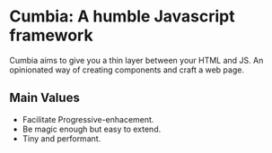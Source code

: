 # Cumbia: A humble Javascript framework

Cumbia aims to give you a thin layer between your HTML and JS. An opinionated way of creating components and craft a web page.

## Main Values

- Facilitate Progressive-enhacement.
- Be magic enough but easy to extend.
- Tiny and performant.
